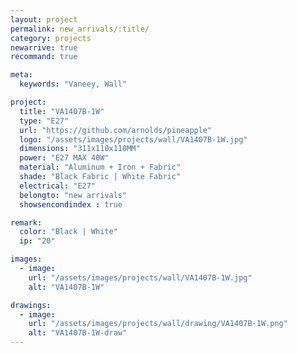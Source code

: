 ```yaml
---
layout: project
permalink: new_arrivals/:title/
category: projects
newarrive: true
recommand: true

meta:
  keywords: "Vaneey, Wall"

project:
  title: "VA1407B-1W"
  type: "E27"
  url: "https://github.com/arnolds/pineapple"
  logo: "/assets/images/projects/wall/VA1407B-1W.jpg"
  dimensions: "311x110x110MM"
  power: "E27 MAX 40W"
  material: "Aluminum + Iron + Fabric"
  shade: "Black Fabric | White Fabric"
  electrical: "E27"
  belongto: "new arrivals"
  showsencondindex : true

remark:
  color: "Black | White"
  ip: "20"

images:
  - image:
    url: "/assets/images/projects/wall/VA1407B-1W.jpg"
    alt: "VA1407B-1W"

drawings:
  - image:
    url: "/assets/images/projects/wall/drawing/VA1407B-1W.png"
    alt: "VA1407B-1W-draw"
---
```

